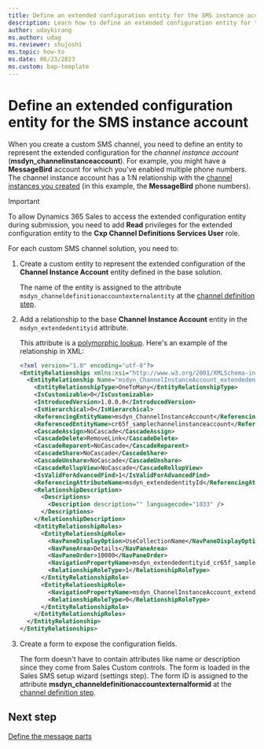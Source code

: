 ```yaml
---
title: Define an extended configuration entity for the SMS instance account
description: Learn how to define an extended configuration entity for the custom SMS channel instance account in Dynamics 365 Sales. 
author: udaykirang
ms.author: udag
ms.reviewer: shujoshi
ms.topic: how-to
ms.date: 06/23/2023
ms.custom: bap-template 
---
```


# Define an extended configuration entity for the SMS instance account

When you create a custom SMS channel, you need to define an entity to represent the extended configuration for the *channel instance account* (**msdyn_channelinstanceaccount**). For example, you might have a **MessageBird** account for which you've enabled multiple phone numbers. The channel instance account has a 1:N relationship with the [channel instances you created](custom-define-sms-instance.md) (in this example, the **MessageBird** phone numbers).

> [!IMPORTANT]
> To allow Dynamics 365 Sales to access the extended configuration entity during submission, you need to add **Read** privileges for the extended configuration entity to the **Cxp Channel Definitions Services User** role.

For each custom SMS channel solution, you need to:

1. Create a custom entity to represent the extended configuration of the **Channel Instance Account** entity defined in the base solution.

    The name of the entity is assigned to the attribute `msdyn_channeldefinitionaccountexternalentity` at the [channel definition step](custom-define-sms-definition.md).

1. Add a relationship to the base **Channel Instance Account** entity in the `msdyn_extendedentityid` attribute.

    This attribute is a [polymorphic lookup](/power-apps/developer/data-platform/webapi/multitable-lookup). Here's an example of the relationship in XML:

    ```XML
    <?xml version="1.0" encoding="utf-8"?>
    <EntityRelationships xmlns:xsi="http://www.w3.org/2001/XMLSchema-instance">
      <EntityRelationship Name="msdyn_ChannelInstanceAccount_extendedentityid_cr65f_samplechannelinstanceaccount">
        <EntityRelationshipType>OneToMany</EntityRelationshipType>
        <IsCustomizable>0</IsCustomizable>
        <IntroducedVersion>1.0.0.0</IntroducedVersion>
        <IsHierarchical>0</IsHierarchical>
        <ReferencingEntityName>msdyn_ChannelInstanceAccount</ReferencingEntityName>
        <ReferencedEntityName>cr65f_samplechannelinstanceaccount</ReferencedEntityName>
        <CascadeAssign>NoCascade</CascadeAssign>
        <CascadeDelete>RemoveLink</CascadeDelete>
        <CascadeReparent>NoCascade</CascadeReparent>
        <CascadeShare>NoCascade</CascadeShare>
        <CascadeUnshare>NoCascade</CascadeUnshare>
        <CascadeRollupView>NoCascade</CascadeRollupView>
        <IsValidForAdvancedFind>1</IsValidForAdvancedFind>
        <ReferencingAttributeName>msdyn_extendedentityId</ReferencingAttributeName>
        <RelationshipDescription>
          <Descriptions>
            <Description description="" languagecode="1033" />
          </Descriptions>
        </RelationshipDescription>
        <EntityRelationshipRoles>
          <EntityRelationshipRole>
            <NavPaneDisplayOption>UseCollectionName</NavPaneDisplayOption>
            <NavPaneArea>Details</NavPaneArea>
            <NavPaneOrder>10000</NavPaneOrder>
            <NavigationPropertyName>msdyn_extendedentityid_cr65f_samplechannelinstanceaccount</NavigationPropertyName>
            <RelationshipRoleType>1</RelationshipRoleType>
          </EntityRelationshipRole>
          <EntityRelationshipRole>
            <NavigationPropertyName>msdyn_ChannelInstanceAccount_extendedentityid_cr65f_samplechannelinstanceaccount</NavigationPropertyName>
            <RelationshipRoleType>0</RelationshipRoleType>
          </EntityRelationshipRole>
        </EntityRelationshipRoles>
      </EntityRelationship>
    </EntityRelationships>
    ```

1. Create a form to expose the configuration fields.

    The form doesn't have to contain attributes like name or description since they come from Sales Custom controls. The form is loaded in the Sales SMS setup wizard (settings step). The form ID is assigned to the attribute **msdyn_channeldefinitionaccountexternalformid** at the [channel definition step](custom-define-sms-definition.md).  

## Next step

[Define the message parts](custom-sms-message-parts.md)
